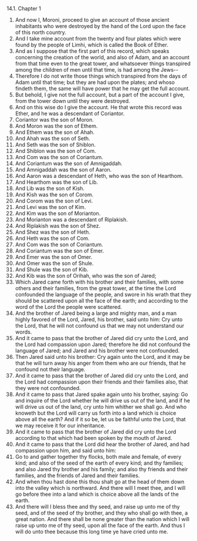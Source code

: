14.1. Chapter 1
1. And now I, Moroni, proceed to give an account of those ancient inhabitants who were destroyed by the hand of the Lord upon the face of this north country.
2. And I take mine account from the twenty and four plates which were found by the people of Limhi, which is called the Book of Ether.
3. And as I suppose that the first part of this record, which speaks concerning the creation of the world, and also of Adam, and an account from that time even to the great tower, and whatsoever things transpired among the children of men until that time, is had among the Jews--
4. Therefore I do not write those things which transpired from the days of Adam until that time; but they are had upon the plates; and whoso findeth them, the same will have power that he may get the full account.
5. But behold, I give not the full account, but a part of the account I give, from the tower down until they were destroyed.
6. And on this wise do I give the account. He that wrote this record was Ether, and he was a descendant of Coriantor.
7. Coriantor was the son of Moron.
8. And Moron was the son of Ethem.
9. And Ethem was the son of Ahah.
10. And Ahah was the son of Seth.
11. And Seth was the son of Shiblon.
12. And Shiblon was the son of Com.
13. And Com was the son of Coriantum.
14. And Coriantum was the son of Amnigaddah.
15. And Amnigaddah was the son of Aaron.
16. And Aaron was a descendant of Heth, who was the son of Hearthom.
17. And Hearthom was the son of Lib.
18. And Lib was the son of Kish.
19. And Kish was the son of Corom.
20. And Corom was the son of Levi.
21. And Levi was the son of Kim.
22. And Kim was the son of Morianton.
23. And Morianton was a descendant of Riplakish.
24. And Riplakish was the son of Shez.
25. And Shez was the son of Heth.
26. And Heth was the son of Com.
27. And Com was the son of Coriantum.
28. And Coriantum was the son of Emer.
29. And Emer was the son of Omer.
30. And Omer was the son of Shule.
31. And Shule was the son of Kib.
32. And Kib was the son of Orihah, who was the son of Jared;
33. Which Jared came forth with his brother and their families, with some others and their families, from the great tower, at the time the Lord confounded the language of the people, and swore in his wrath that they should be scattered upon all the face of the earth; and according to the word of the Lord the people were scattered.
34. And the brother of Jared being a large and mighty man, and a man highly favored of the Lord, Jared, his brother, said unto him: Cry unto the Lord, that he will not confound us that we may not understand our words.
35. And it came to pass that the brother of Jared did cry unto the Lord, and the Lord had compassion upon Jared; therefore he did not confound the language of Jared; and Jared and his brother were not confounded.
36. Then Jared said unto his brother: Cry again unto the Lord, and it may be that he will turn away his anger from them who are our friends, that he confound not their language.
37. And it came to pass that the brother of Jared did cry unto the Lord, and the Lord had compassion upon their friends and their families also, that they were not confounded.
38. And it came to pass that Jared spake again unto his brother, saying: Go and inquire of the Lord whether he will drive us out of the land, and if he will drive us out of the land, cry unto him whither we shall go. And who knoweth but the Lord will carry us forth into a land which is choice above all the earth? And if it so be, let us be faithful unto the Lord, that we may receive it for our inheritance.
39. And it came to pass that the brother of Jared did cry unto the Lord according to that which had been spoken by the mouth of Jared.
40. And it came to pass that the Lord did hear the brother of Jared, and had compassion upon him, and said unto him:
41. Go to and gather together thy flocks, both male and female, of every kind; and also of the seed of the earth of every kind; and thy families; and also Jared thy brother and his family; and also thy friends and their families, and the friends of Jared and their families.
42. And when thou hast done this thou shalt go at the head of them down into the valley which is northward. And there will I meet thee, and I will go before thee into a land which is choice above all the lands of the earth.
43. And there will I bless thee and thy seed, and raise up unto me of thy seed, and of the seed of thy brother, and they who shall go with thee, a great nation. And there shall be none greater than the nation which I will raise up unto me of thy seed, upon all the face of the earth. And thus I will do unto thee because this long time ye have cried unto me.

